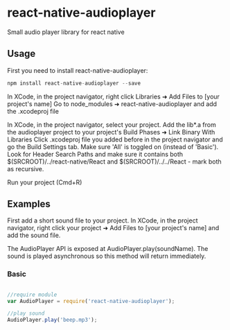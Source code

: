 # react-native-audioplayer

Small audio player library for react native

## Usage

First you need to install react-native-audioplayer:

```javascript
npm install react-native-audioplayer --save
```

In XCode, in the project navigator, right click Libraries ➜ Add Files to [your project's name] Go to node_modules ➜ react-native-audioplayer and add the .xcodeproj file

In XCode, in the project navigator, select your project. Add the lib*.a from the audioplayer project to your project's Build Phases ➜ Link Binary With Libraries Click .xcodeproj file you added before in the project navigator and go the Build Settings tab. Make sure 'All' is toggled on (instead of 'Basic'). Look for Header Search Paths and make sure it contains both $(SRCROOT)/../react-native/React and $(SRCROOT)/../../React - mark both as recursive.

Run your project (Cmd+R)

## Examples

First add a short sound file to your project. In XCode, in the project navigator, right click your project ➜ Add Files to [your project's name] and add the sound file.

The AudioPlayer API is exposed at AudioPlayer.play(soundName). The sound is played asynchronous so this method will return immediately.

### Basic

```javascript

//require module
var AudioPlayer = require('react-native-audioplayer');

//play sound
AudioPlayer.play('beep.mp3');

```
